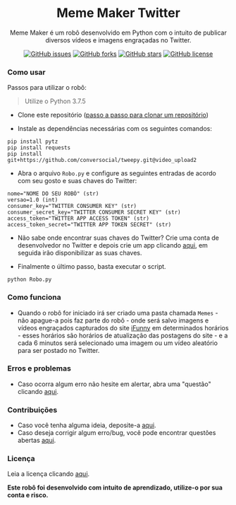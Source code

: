 <div align="center">

# Meme Maker Twitter

Meme Maker é um robô desenvolvido em Python com o intuito de publicar diversos vídeos e imagens engraçadas no Twitter.

[![GitHub issues](https://img.shields.io/github/issues/MatheusGatti/mememakertwitter)](https://github.com/MatheusGatti/mememakertwitter/issues) [![GitHub forks](https://img.shields.io/github/forks/MatheusGatti/mememakertwitter)](https://github.com/MatheusGatti/mememakertwitter/network) [![GitHub stars](https://img.shields.io/github/stars/MatheusGatti/mememakertwitter)](https://github.com/MatheusGatti/mememakertwitter/stargazers) [![GitHub license](https://img.shields.io/github/license/MatheusGatti/mememakertwitter)](https://github.com/MatheusGatti/mememakertwitter/blob/master/LICENSE)

</div>


### Como usar

Passos para utilizar o robô:

> Utilize o Python 3.7.5

- Clone este repositório ([passo a passo para clonar um repositório](https://git-scm.com/book/en/v2/Git-Basics-Getting-a-Git-Repository "passo a passo para clonar um repositório"))

- Instale as dependências necessárias com os seguintes comandos:

```
pip install pytz
pip install requests
pip install git+https://github.com/conversocial/tweepy.git@video_upload2
```

- Abra o arquivo `Robo.py` e configure as seguintes entradas de acordo com seu gosto e suas chaves do Twitter:

```
nome="NOME DO SEU ROBÔ" (str)
versao=1.0 (int)
consumer_key="TWITTER CONSUMER KEY" (str)
consumer_secret_key="TWITTER CONSUMER SECRET KEY" (str)
access_token="TWITTER APP ACCESS TOKEN" (str)
access_token_secret="TWITTER APP TOKEN SECRET" (str)
```

- Não sabe onde encontrar suas chaves do Twitter? Crie uma conta de desenvolvedor no Twitter e depois crie um app clicando [aqui](https://developer.twitter.com/en/apps "aqui"), em seguida irão disponibilizar as suas chaves.

- Finalmente o último passo, basta executar o script.

`python Robo.py`


### Como funciona

- Quando o robô for iniciado irá ser criado uma pasta chamada `Memes` - não apague-a pois faz parte do robô - onde será salvo imagens e vídeos engraçados capturados do site [iFunny](https://br.ifunny.co/ "iFunny") em determinados horários - esses horários são horários de atualização das postagens do site - e a cada 6 minutos será selecionado uma imagem ou um vídeo aleatório para ser postado no Twitter.


### Erros e problemas

- Caso ocorra algum erro não hesite em alertar, abra uma "questão" clicando [aqui](https://github.com/MatheusGatti/mememakertwitter/issues/new "aqui").


### Contribuições

- Caso você tenha alguma ideia, deposite-a [aqui](https://github.com/MatheusGatti/mememakertwitter/issues/new "aqui").
- Caso deseja corrigir algum erro/bug, você pode encontrar questões abertas [aqui](https://github.com/MatheusGatti/mememakertwitter/issues "aqui").


### Licença
Leia a licença clicando [aqui](https://github.com/MatheusGatti/mememakertwitter/blob/master/LICENSE "aqui").




**Este robô foi desenvolvido com intuito de aprendizado, utilize-o por sua conta e risco.**
